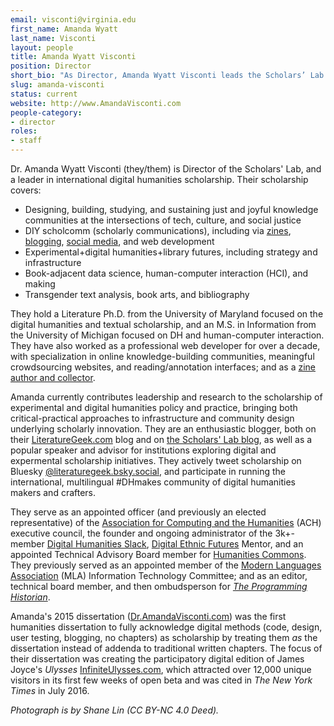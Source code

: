 ```yaml
---
email: visconti@virginia.edu
first_name: Amanda Wyatt
last_name: Visconti
layout: people
title: Amanda Wyatt Visconti
position: Director
short_bio: "As Director, Amanda Wyatt Visconti leads the Scholars’ Lab's vision and rsearch strategy, operations, and staff."
slug: amanda-visconti
status: current
website: http://www.AmandaVisconti.com
people-category:
- director
roles:
- staff
---
```


Dr. Amanda Wyatt Visconti (they/them) is Director of the Scholars' Lab, and a leader in international digital humanities scholarship. Their scholarship covers:

* Designing, building, studying, and sustaining just and joyful knowledge communities at the intersections of tech, culture, and social justice
* DIY scholcomm (scholarly communications), including via [zines](/work/zine-bakery), [blogging](https://literaturegeek.com), [social media](https://bsky.app/profile/literaturegeek.bsky.social), and web development
* Experimental+digital humanities+library futures, including strategy and infrastructure
* Book-adjacent data science, human-computer interaction (HCI), and making
* Transgender text analysis, book arts, and bibliography

They hold a Literature Ph.D. from the University of Maryland focused on the digital humanities and textual scholarship, and an M.S. in Information from the University of Michigan focused on DH and human-computer interaction. They have also worked as a professional web developer for over a decade, with specialization in online knowledge-building communities, meaningful crowdsourcing websites, and reading/annotation interfaces; and as a [zine author and collector](/work/zine-bakery). 

Amanda currently contributes leadership and research to the scholarship of experimental and digital humanities policy and practice, bringing both critical-practical approaches to infrastructure and community design underlying scholarly innovation. They are an enthusiastic blogger, both on their [LiteratureGeek.com](https://literaturegeek.com) blog and on [the Scholars' Lab blog](https://Scholarslab.org/blog), as well as a popular speaker and advisor for institutions exploring digital and expermental scholarship initiatives. They actively tweet scholarship on Bluesky [@literaturegeek.bsky.social](https://bsky.app/profile/literaturegeek.bsky.social), and participate in running the international, multilingual #DHmakes community of digital humanities makers and crafters.

They serve as an appointed officer (and previously an elected representative) of the [Association for Computing and the Humanities](http://ach.org) (ACH) executive council, the founder and ongoing administrator of the 3k+-member [Digital Humanities Slack](http://tinyurl.com/DHSlack), [Digital Ethnic Futures](http://digitalethnicfutures.org/) Mentor, and an appointed Technical Advisory Board member for [Humanities Commons](https://hcommons.org/). They previously served as an appointed member of the [Modern Languages Association](http://mla.org) (MLA) Information Technology Committee; and as an editor, technical board member, and then ombudsperson for _[The Programming Historian](https://programminghistorian.org/)_.

Amanda's 2015 dissertation ([Dr.AmandaVisconti.com](http://Dr.AmandaVisconti.com)) was the first humanities dissertation to fully acknowledge digital methods (code, design, user testing, blogging, no chapters) as scholarship by treating them *as* the dissertation instead of addenda to traditional written chapters. The focus of their dissertation was creating the participatory digital edition of James Joyce's _Ulysses_ [InfiniteUlysses.com](http://InfiniteUlysses.com), which attracted over 12,000 unique visitors in its first few weeks of open beta and was cited in _The New York Times_ in July 2016. 

_Photograph is by Shane Lin (CC BY-NC 4.0 Deed)._
